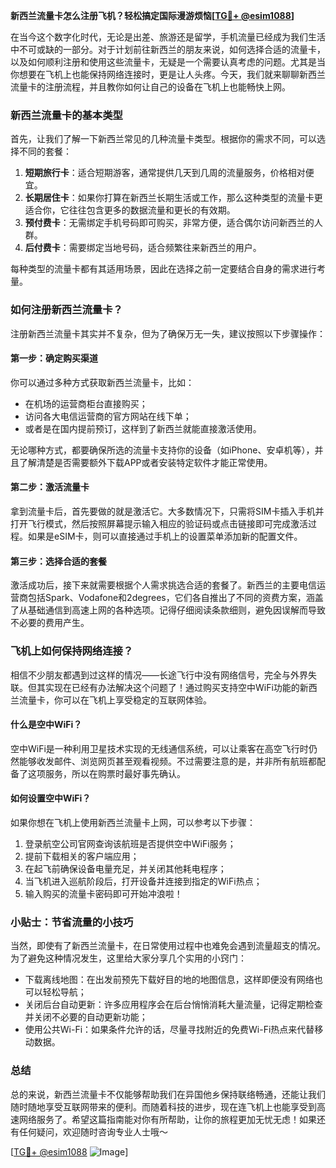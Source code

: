 **新西兰流量卡怎么注册飞机？轻松搞定国际漫游烦恼[[TG💪+ @esim1088](https://t.me/s/esim1088)]**

在当今这个数字化时代，无论是出差、旅游还是留学，手机流量已经成为我们生活中不可或缺的一部分。对于计划前往新西兰的朋友来说，如何选择合适的流量卡，以及如何顺利注册和使用这些流量卡，无疑是一个需要认真考虑的问题。尤其是当你想要在飞机上也能保持网络连接时，更是让人头疼。今天，我们就来聊聊新西兰流量卡的注册流程，并且教你如何让自己的设备在飞机上也能畅快上网。

### 新西兰流量卡的基本类型

首先，让我们了解一下新西兰常见的几种流量卡类型。根据你的需求不同，可以选择不同的套餐：

1. **短期旅行卡**：适合短期游客，通常提供几天到几周的流量服务，价格相对便宜。
2. **长期居住卡**：如果你打算在新西兰长期生活或工作，那么这种类型的流量卡更适合你，它往往包含更多的数据流量和更长的有效期。
3. **预付费卡**：无需绑定手机号码即可购买，非常方便，适合偶尔访问新西兰的人群。
4. **后付费卡**：需要绑定当地号码，适合频繁往来新西兰的用户。

每种类型的流量卡都有其适用场景，因此在选择之前一定要结合自身的需求进行考量。

### 如何注册新西兰流量卡？

注册新西兰流量卡其实并不复杂，但为了确保万无一失，建议按照以下步骤操作：

#### 第一步：确定购买渠道
你可以通过多种方式获取新西兰流量卡，比如：
- 在机场的运营商柜台直接购买；
- 访问各大电信运营商的官方网站在线下单；
- 或者是在国内提前预订，这样到了新西兰就能直接激活使用。

无论哪种方式，都要确保所选的流量卡支持你的设备（如iPhone、安卓机等），并且了解清楚是否需要额外下载APP或者安装特定软件才能正常使用。

#### 第二步：激活流量卡
拿到流量卡后，首先要做的就是激活它。大多数情况下，只需将SIM卡插入手机并打开飞行模式，然后按照屏幕提示输入相应的验证码或点击链接即可完成激活过程。如果是eSIM卡，则可以直接通过手机上的设置菜单添加新的配置文件。

#### 第三步：选择合适的套餐
激活成功后，接下来就需要根据个人需求挑选合适的套餐了。新西兰的主要电信运营商包括Spark、Vodafone和2degrees，它们各自推出了不同的资费方案，涵盖了从基础通信到高速上网的各种选项。记得仔细阅读条款细则，避免因误解而导致不必要的费用产生。

### 飞机上如何保持网络连接？

相信不少朋友都遇到过这样的情况——长途飞行中没有网络信号，完全与外界失联。但其实现在已经有办法解决这个问题了！通过购买支持空中WiFi功能的新西兰流量卡，你可以在飞机上享受稳定的互联网体验。

#### 什么是空中WiFi？
空中WiFi是一种利用卫星技术实现的无线通信系统，可以让乘客在高空飞行时仍然能够收发邮件、浏览网页甚至观看视频。不过需要注意的是，并非所有航班都配备了这项服务，所以在购票时最好事先确认。

#### 如何设置空中WiFi？
如果你想在飞机上使用新西兰流量卡上网，可以参考以下步骤：
1. 登录航空公司官网查询该航班是否提供空中WiFi服务；
2. 提前下载相关的客户端应用；
3. 在起飞前确保设备电量充足，并关闭其他耗电程序；
4. 当飞机进入巡航阶段后，打开设备并连接到指定的WiFi热点；
5. 输入购买的流量卡密码即可开始冲浪啦！

### 小贴士：节省流量的小技巧

当然，即使有了新西兰流量卡，在日常使用过程中也难免会遇到流量超支的情况。为了避免这种情况发生，这里给大家分享几个实用的小窍门：
- 下载离线地图：在出发前预先下载好目的地的地图信息，这样即便没有网络也可以轻松导航；
- 关闭后台自动更新：许多应用程序会在后台悄悄消耗大量流量，记得定期检查并关闭不必要的自动更新功能；
- 使用公共Wi-Fi：如果条件允许的话，尽量寻找附近的免费Wi-Fi热点来代替移动数据。

### 总结

总的来说，新西兰流量卡不仅能够帮助我们在异国他乡保持联络畅通，还能让我们随时随地享受互联网带来的便利。而随着科技的进步，现在连飞机上也能享受到高速网络服务了。希望这篇指南能对你有所帮助，让你的旅程更加无忧无虑！如果还有任何疑问，欢迎随时咨询专业人士哦～

[[TG💪+ @esim1088](https://t.me/s/esim1088) ![Image](https://i.postimg.cc/4NQfJmqS/Snipaste-2025-05-13-00-14-12.png)]
